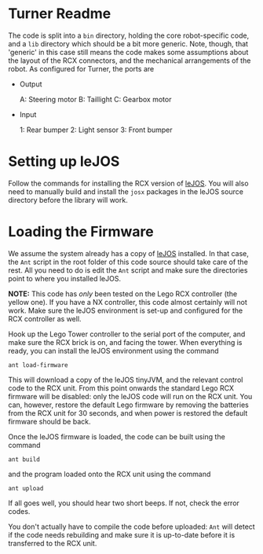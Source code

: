 # Turner Readme #

The code is split into a `bin` directory, holding the core robot-specific code, and a `lib` directory which should be a bit more generic. Note, though, that 'generic' in this case still means the code makes some assumptions about the layout of the RCX connectors, and the mechanical arrangements of the robot. As configured for Turner, the ports are

 * Output

	A: Steering motor
  B: Taillight
	C: Gearbox motor

* Input

	1: Rear bumper
	2: Light sensor
 	3: Front bumper

# Setting up leJOS #

Follow the commands for installing the RCX version of [leJOS](http://lejos.sourceforge.net/rcx.php). You will also need to manually build and install the `josx` packages in the leJOS source directory before the library will work.

# Loading the Firmware #

We assume the system already has a copy of [leJOS](http://lejos.sourceforge.net/rcx.php) installed. In that case, the `Ant` script in the root folder of this code source should take care of the rest. All you need to do is edit the `Ant` script and make sure the directories point to where you installed leJOS.

**NOTE:** This code has *only* been tested on the Lego RCX controller (the yellow one). If you have a NX controller, this code almost certainly will not work. Make sure the leJOS environment is set-up and configured for the RCX controller as well.

Hook up the Lego Tower controller to the serial port of the computer, and make sure the RCX brick is on, and facing the tower. When everything is ready, you can install the leJOS environment using the command

```
ant load-firmware

```

This will download a copy of the leJOS tinyJVM, and the relevant control code to the RCX unit. From this point onwards the standard Lego RCX firmware will be disabled: only the leJOS code will run on the RCX unit. You can, however, restore the default Lego firmware by removing the batteries from the RCX unit for 30 seconds, and when power is restored the default firmware should be back.

Once the leJOS firmware is loaded, the code can be built using the command

```
ant build

```

and the program loaded onto the RCX unit using the command

```
ant upload

```

If all goes well, you should hear two short beeps. If not, check the error codes.

You don't actually have to compile the code before uploaded: `Ant` will detect if the code needs rebuilding and make sure it is up-to-date before it is transferred to the RCX unit.
